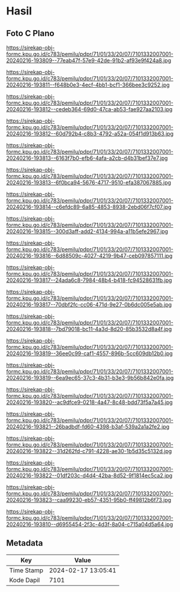 # Hasil

## Foto C Plano

https://sirekap-obj-formc.kpu.go.id/c783/pemilu/pdpr/71/01/33/20/07/7101332007001-20240216-193809--77eab47f-57e9-42de-91b2-af93e9f424a8.jpg

https://sirekap-obj-formc.kpu.go.id/c783/pemilu/pdpr/71/01/33/20/07/7101332007001-20240216-193811--f648b0e3-4ecf-4bb1-bcf1-366bee3c9252.jpg

https://sirekap-obj-formc.kpu.go.id/c783/pemilu/pdpr/71/01/33/20/07/7101332007001-20240216-193812--cedeb364-69d0-47ca-ab53-fae927aa2103.jpg

https://sirekap-obj-formc.kpu.go.id/c783/pemilu/pdpr/71/01/33/20/07/7101332007001-20240216-193812--60d792b4-c8b3-4792-a52a-054f1d913b63.jpg

https://sirekap-obj-formc.kpu.go.id/c783/pemilu/pdpr/71/01/33/20/07/7101332007001-20240216-193813--6163f7b0-efb6-4afa-a2cb-d4b31bef37e7.jpg

https://sirekap-obj-formc.kpu.go.id/c783/pemilu/pdpr/71/01/33/20/07/7101332007001-20240216-193813--6f0bca94-5676-4717-9510-efa387067885.jpg

https://sirekap-obj-formc.kpu.go.id/c783/pemilu/pdpr/71/01/33/20/07/7101332007001-20240216-193814--c6efdc89-6a85-4853-8938-2ebd06f7cf07.jpg

https://sirekap-obj-formc.kpu.go.id/c783/pemilu/pdpr/71/01/33/20/07/7101332007001-20240216-193815--300d3aff-add2-4134-994a-a11b5efe2967.jpg

https://sirekap-obj-formc.kpu.go.id/c783/pemilu/pdpr/71/01/33/20/07/7101332007001-20240216-193816--6d88509c-4027-4219-9b47-ceb097857111.jpg

https://sirekap-obj-formc.kpu.go.id/c783/pemilu/pdpr/71/01/33/20/07/7101332007001-20240216-193817--24ada6c8-7984-48b4-b418-fc94528631fb.jpg

https://sirekap-obj-formc.kpu.go.id/c783/pemilu/pdpr/71/01/33/20/07/7101332007001-20240216-193817--70dbf2fc-cc06-471d-9e27-0b6dc005e5ab.jpg

https://sirekap-obj-formc.kpu.go.id/c783/pemilu/pdpr/71/01/33/20/07/7101332007001-20240216-193818--7bd79018-bc11-4a3d-8d20-85b3532d8a4f.jpg

https://sirekap-obj-formc.kpu.go.id/c783/pemilu/pdpr/71/01/33/20/07/7101332007001-20240216-193819--36ee0c99-caf1-4557-896b-5cc609db12b0.jpg

https://sirekap-obj-formc.kpu.go.id/c783/pemilu/pdpr/71/01/33/20/07/7101332007001-20240216-193819--6ea9ec65-37c3-4b31-b3e3-9b56b842e0fa.jpg

https://sirekap-obj-formc.kpu.go.id/c783/pemilu/pdpr/71/01/33/20/07/7101332007001-20240216-193820--ac9dfce9-0218-4a47-8c48-bdd73f5a7a45.jpg

https://sirekap-obj-formc.kpu.go.id/c783/pemilu/pdpr/71/01/33/20/07/7101332007001-20240216-193821--26badbdf-fd60-4398-b3af-539a2a1a2fe2.jpg

https://sirekap-obj-formc.kpu.go.id/c783/pemilu/pdpr/71/01/33/20/07/7101332007001-20240216-193822--31d262fd-c791-4228-ae30-1b5d35c5132d.jpg

https://sirekap-obj-formc.kpu.go.id/c783/pemilu/pdpr/71/01/33/20/07/7101332007001-20240216-193822--01df203c-d4d4-42ba-8d52-9f1814ec5ca2.jpg

https://sirekap-obj-formc.kpu.go.id/c783/pemilu/pdpr/71/01/33/20/07/7101332007001-20240216-193823--caa99230-eb57-4351-95b0-ff49812b6f73.jpg

https://sirekap-obj-formc.kpu.go.id/c783/pemilu/pdpr/71/01/33/20/07/7101332007001-20240216-193810--d6955454-2f3c-4d3f-8a04-c715a04d5a64.jpg


## Metadata

| Key        | Value               |
| ---------- | ------------------- |
| Time Stamp | 2024-02-17 13:05:41 |
| Kode Dapil | 7101                |




